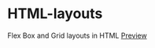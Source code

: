 # HTML-layouts
Flex Box and Grid layouts in HTML
[Preview](https://sanaudoekong.github.io/html-layouts/)
